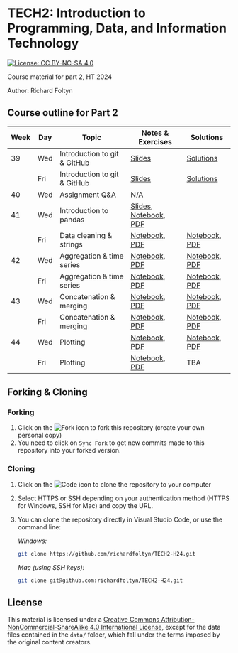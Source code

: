 
# TECH2: Introduction to Programming, Data, and Information Technology

[![License: CC BY-NC-SA 4.0](https://img.shields.io/badge/License-CC%20BY--NC--SA%204.0-lightgrey.svg)](https://creativecommons.org/licenses/by-nc-sa/4.0/)

Course material for part 2, HT 2024

Author: Richard Foltyn


## Course outline for Part 2

| Week | Day | Topic | Notes & Exercises | Solutions |
|------|-----|-------|----------------------|------------------------------------------|
| 39   | Wed | Introduction to git & GitHub | [Slides](lecture1/slides1.pdf) | [Solutions](lecture1/solutions/) |
|      | Fri | Introduction to git & GitHub | [Slides](lecture1/slides1.pdf) | [Solutions](lecture1/solutions/) |
| 40   | Wed | Assignment Q&A               | N/A | |
| 41   | Wed | Introduction to pandas       | [Slides](lecture2/slides2.pdf), [Notebook](lecture2/lecture2.ipynb), [PDF](lecture2/lecture2.pdf) | |
|      | Fri | Data cleaning & strings      | [Notebook](workshop2/workshop2.ipynb), [PDF](workshop2/workshop2.pdf) | [Notebook](workshop2/workshop2-solutions.ipynb), [PDF](workshop2/workshop2-solutions.pdf)
| 42   | Wed | Aggregation & time series    | [Notebook](lecture3/lecture3.ipynb), [PDF](lecture3/lecture3.pdf) | [Notebook](lecture3/lecture3-solutions.ipynb), [PDF](lecture3/lecture3-solutions.pdf) |
|      | Fri | Aggregation & time series    | [Notebook](workshop3/workshop3.ipynb), [PDF](workshop3/workshop3.pdf) | [Notebook](workshop3/workshop3-solutions.ipynb), [PDF](workshop3/workshop3-solutions.pdf) |
| 43   | Wed | Concatenation & merging      | [Notebook](lecture4/lecture4.ipynb), [PDF](lecture4/lecture4.pdf) | [Notebook](lecture4/lecture4-solutions.ipynb), [PDF](lecture4/lecture4-solutions.pdf) |
|      | Fri | Concatenation & merging      | [Notebook](workshop4/workshop4.ipynb), [PDF](workshop4/workshop4.pdf) | [Notebook](workshop4/workshop4-solutions.ipynb), [PDF](workshop4/workshop4-solutions.pdf) |
| 44   | Wed | Plotting                     | [Notebook](lecture5/lecture5.ipynb), [PDF](lecture5/lecture5.pdf) | [Notebook](lecture5/lecture5-solutions.ipynb), [PDF](lecture5/lecture5-solutions.pdf) |
|      | Fri | Plotting                     | [Notebook](workshop5/workshop5.ipynb), [PDF](workshop5/workshop5.pdf) |  TBA |

## Forking & Cloning

### Forking

1. Click on the ![Fork](images/fork.png) icon to fork this repository (create your own personal copy)
2. You need to click on `Sync Fork` to get new commits made to this repository into your forked version.

### Cloning

1. Click on the ![Code](images/code.png) icon to clone the repository to your computer
2. Select HTTPS or SSH depending on your authentication method (HTTPS for Windows, SSH for Mac) and copy the URL.
3. You can clone the repository directly in Visual Studio Code, or use the command line:

    _Windows:_
    ```bash
    git clone https://github.com/richardfoltyn/TECH2-H24.git
    ```
    _Mac (using SSH keys):_
    ```bash
    git clone git@github.com:richardfoltyn/TECH2-H24.git
    ```




## License

This material is licensed under a 
[Creative Commons Attribution-NonCommercial-ShareAlike 4.0 International License](http://creativecommons.org/licenses/by-nc-sa/4.0/),
except for the data files contained in the `data/` folder, which
fall under the terms imposed by the original content creators.